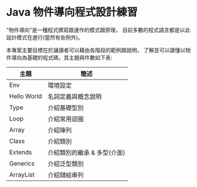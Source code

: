 # Java 物件導向程式設計練習
"物件導向"是一種程式撰寫跟運作的模式跟原理，
目前多數的程式語言都是以此設計模式在進行(當然有些例外)。

本專案主要目標在於讓讀者可以藉由各階段的範例跟說明，
了解並可以讀懂以物件導向為基礎的程式碼，其主題與件數如下表:


主題         | 簡述
------------|-------
Env         | 環境設定
Hello World | 名詞定義與概念說明
Type        | 介紹基礎型別
Loop        | 介紹常用迴圈
Array       | 介紹陣列
Class       | 介紹類別
Extends     | 介紹類別的繼承 & 多型(介面)
Generics    | 介紹泛型類別
ArrayList   | 介紹鏈結串列 